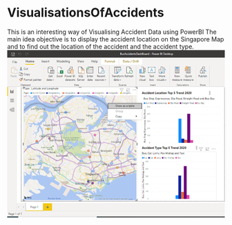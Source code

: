 # VisualisationsOfAccidents
This is an interesting way of Visualising Accident Data using PowerBI
The main idea objective is to display the accident location on the Singapore Map and to find out the location of the accident and the accident type.
![Visualisation2020](Visualisation2020.png)


